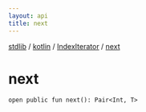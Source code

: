 ```yaml
---
layout: api
title: next
---
```

[stdlib](../../index.md) / [kotlin](../index.md) / [IndexIterator](index.md) / [next](next.md)

# next

```
open public fun next(): Pair<Int, T>
```
